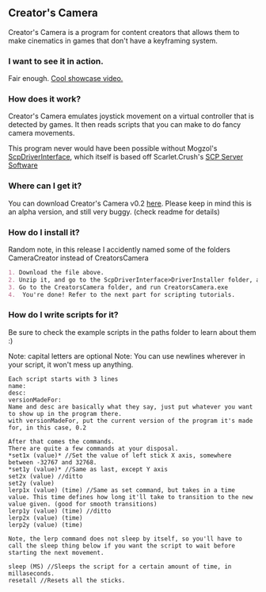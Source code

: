 ## Creator's Camera
Creator's Camera is a program for content creators that allows them to make cinematics in games that don't have a keyframing system.

### I want to see it in action.
Fair enough. [Cool showcase video.](https://www.youtube.com/watch?v=s87N4mZ9xgQ)


### How does it work?
Creator's Camera emulates joystick movement on a virtual controller that is detected by games. It then reads scripts that you can make to do fancy camera movements. 

This program never would have been possible without Mogzol's [ScpDriverInterface](https://github.com/mogzol/ScpDriverInterface), which itself is based off Scarlet.Crush's [SCP Server Software](https://forums.pcsx2.net/Thread-XInput-Wrapper-for-DS3-and-Play-com-USB-Dual-DS2-Controller)


### Where can I get it?
You can download Creator's Camera v0.2 [here](https://cloud.kalman98.net/index.php/s/6WQ8Mkc8AmZGfEX/download).
Please keep in mind this is an alpha version, and still very buggy. (check readme for details)


### How do I install it?

Random note, in this release I accidently named some of the folders CameraCreator instead of CreatorsCamera

```markdown
1. Download the file above.
2. Unzip it, and go to the ScpDriverInterface>DriverInstaller folder, and run DriverInstaller.exe, and install the driver. You'll need this for my program to be able to emulate a controller.
3. Go to the CreatorsCamera folder, and run CreatorsCamera.exe
4.  You're done! Refer to the next part for scripting tutorials.
```

### How do I write scripts for it?

 Be sure to check the example scripts in the paths folder to learn about them :)
 
 Note: capital letters are optional
 Note: You can use newlines wherever in your script, it won't mess up anything.
    
    Each script starts with 3 lines
    name:
    desc:
    versionMadeFor:
    Name and desc are basically what they say, just put whatever you want to show up in the program there.
    with versionMadeFor, put the current version of the program it's made for, in this case, 0.2

    After that comes the commands.
    There are quite a few commands at your disposal.
    *set1x (value)* //Set the value of left stick X axis, somewhere between -32767 and 32768.
    *set1y (value)* //Same as last, except Y axis
    set2x (value) //ditto
    set2y (value)
    lerp1x (value) (time) //Same as set command, but takes in a time value. This time defines how long it'll take to transition to the new value given. (good for smooth transitions)
    lerp1y (value) (time) //ditto
    lerp2x (value) (time)
    lerp2y (value) (time)
    
    Note, the lerp command does not sleep by itself, so you'll have to call the sleep thing below if you want the script to wait before starting the next movement.

    sleep (MS) //Sleeps the script for a certain amount of time, in millaseconds.
    resetall //Resets all the sticks.
